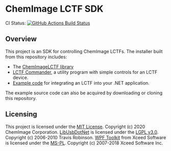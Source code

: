 # ChemImage LCTF SDK
CI Status: <a href="https://github.com/ChemImageFT/ChemImageLctfSdk/actions?query=workflow%3ABuild"><img alt="GitHub Actions Build Status" src="https://github.com/ChemImageFT/ChemImageLctfSdk/workflows/Build/badge.svg"></a>
## Overview
This project is an SDK for controlling ChemImage LCTFs. The installer built from this repository includes:
- The [ChemImageLCTF library](https://github.com/ChemImageFT/ChemImageLCTF)
- [LCTF Commander](https://github.com/ChemImageFT/ChemImageLctfSdk/tree/master/src/LCTFCommander), a utility program with simple controls for an LCTF device.
- [Example code](https://github.com/ChemImageFT/ChemImageLctfSdk/tree/master/src) for integrating an LCTF into your .NET application.

The example source code can also be acquired by downloading or cloning this repository.
## Licensing 
This project is licensed under the [MIT License](LICENSE). Copyright (c) 2020 ChemImage Corporation.
[LibUsbDotNet](https://github.com/LibUsbDotNet/LibUsbDotNet/) is licensed under the [LGPL v3.0](https://github.com/LibUsbDotNet/LibUsbDotNet/blob/master/LICENSE). Copyright (c) 2006-2010 Travis Robinson.
[WPF Toolkit](https://github.com/xceedsoftware/wpftoolkit/tree/3.6.0) from Xceed Software is licensed under the [MS-PL](https://github.com/xceedsoftware/wpftoolkit/blob/3.6.0/license.md). Copyright (c) 2007-2018 Xceed Software Inc.
